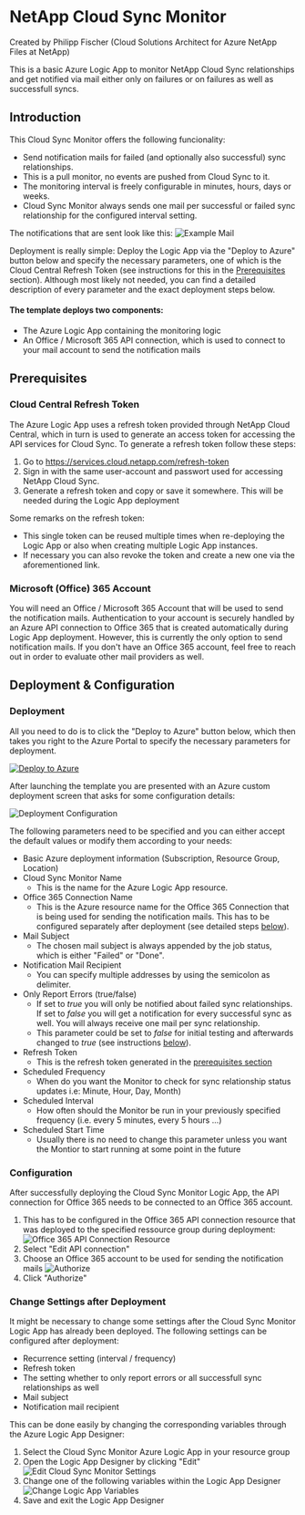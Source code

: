 # NetApp Cloud Sync Monitor

Created by Philipp Fischer (Cloud Solutions Architect for Azure NetApp Files at NetApp)

This is a basic Azure Logic App to monitor NetApp Cloud Sync relationships and get notified via mail either only on failures or on failures as well as successfull syncs.

## Introduction
This Cloud Sync Monitor offers the following funcionality:
- Send notification mails for failed (and optionally also successful) sync relationships.
- This is a pull monitor, no events are pushed from Cloud Sync to it.
- The monitoring interval is freely configurable in minutes, hours, days or weeks. 
- Cloud Sync Monitor always sends one mail per successful or failed sync relationship for the configured interval setting.

The notifications that are sent look like this:
![Example Mail](Screenshots/CloudSyncMonitor-ExampleMail.png)

Deployment is really simple: Deploy the Logic App via the "Deploy to Azure" button below and specify the necessary parameters, one of which is the Cloud Central Refresh Token (see instructions for this in the [Prerequisites](#Prerequisites) section).
Although most likely not needed, you can find a detailed description of every parameter and the exact deployment steps below.

#### The template deploys two components: 
- The Azure Logic App containing the monitoring logic
- An Office / Microsoft 365 API connection, which is used to connect to your mail account to send the notification mails

## Prerequisites
### Cloud Central Refresh Token
The Azure Logic App uses a refresh token provided through NetApp Cloud Central, which in turn is used to generate an access token for accessing the API services for Cloud Sync.
To generate a refresh token follow these steps:

1. Go to https://services.cloud.netapp.com/refresh-token
2. Sign in with the same user-account and passwort used for accessing NetApp Cloud Sync.
3. Generate a refresh token and copy or save it somewhere. This will be needed during the Logic App deployment

Some remarks on the refresh token:
- This single token can be reused multiple times when re-deploying the Logic App or also when creating multiple Logic App instances.
- If necessary you can also revoke the token and create a new one via the aforementioned link.

### Microsoft (Office) 365 Account
You will need an Office / Microsoft 365 Account that will be used to send the notification mails. Authentication to your account is securely handled by an Azure API connection to Office 365 that is created automatically during Logic App deployment. However, this is currently the only option to send notification mails.
If you don't have an Office 365 account, feel free to reach out in order to evaluate other mail providers as well.


## Deployment & Configuration
### Deployment

All you need to do is to click the "Deploy to Azure" button below, which then takes you right to the Azure Portal to specify the necessary parameters for deployment.

[![Deploy to Azure](https://aka.ms/deploytoazurebutton)](https://portal.azure.com/#create/Microsoft.Template/uri/https%3A%2F%2Fraw.githubusercontent.com%2Ffischerphilipp%2FCloudSyncMonitor%2Fmaster%2Ftemplate.json)

After launching the template you are presented with an Azure custom deployment screen that asks for some configuration details:

![Deployment Configuration](Screenshots/DeploymentParameters.png)

The following parameters need to be specified and you can either accept the default values or modify them according to your needs:
- Basic Azure deployment information (Subscription, Resource Group, Location)
- Cloud Sync Monitor Name
    - This is the name for the Azure Logic App resource.
- Office 365 Connection Name
    - This is the Azure resource name for the Office 365 Connection that is being used for sending the notification mails. This has to be configured separately after deployment (see detailed steps [below](#Configuration)).
- Mail Subject
    - The chosen mail subject is always appended by the job status, which is either "Failed" or "Done".
- Notification Mail Recipient
    - You can specify multiple addresses by using the semicolon as delimiter.
- Only Report Errors (true/false)
    - If set to *true* you will only be notified about failed sync relationships. If set to *false* you will get a notification for every successful sync as well. You will always receive one mail per sync relationship.
    - This parameter could be set to *false* for initial testing and afterwards changed to *true* (see instructions [below](#Change-Settings-after-Deployment)).
- Refresh Token
    - This is the refresh token generated in the [prerequisites section](#Cloud-Central-Refresh-Token)
- Scheduled Frequency
    - When do you want the Monitor to check for sync relationship status updates i.e: Minute, Hour, Day, Month)
- Scheduled Interval
    - How often should the Monitor be run in your previously specified frequency (i.e. every 5 minutes, every 5 hours ...)
- Scheduled Start Time
    - Usually there is no need to change this parameter unless you want the Montior to start running at some point in the future

### Configuration
After successfully deploying the Cloud Sync Monitor Logic App, the API connection for Office 365 needs to be connected to an Office 365 account.
1. This has to be configured in the Office 365 API connection resource that was deployed to the specified ressource group during deployment:
![Office 365 API Connection Resource](Screenshots/Office365-API-Connection.png)
2. Select "Edit API connection"
3. Choose an Office 365 account to be used for sending the notification mails
![Authorize](Screenshots/Authorize-Office365-Connection.png)
4. Click "Authorize"

### Change Settings after Deployment
It might be necessary to change some settings after the Cloud Sync Monitor Logic App has already been deployed. The following settings can be configured after deployment:
- Recurrence setting (interval / frequency)
- Refresh token
- The setting whether to only report errors or all successfull sync relationships as well
- Mail subject
- Notification mail recipient 

This can be done easily by changing the corresponding variables through the Azure Logic App Designer:
1. Select the Cloud Sync Monitor Azure Logic App in your resource group
2. Open the Logic App Designer by clicking "Edit"
![Edit Cloud Sync Monitor Settings](Screenshots/Edit-Monitor-Settings.png)
3. Change one of the following variables within the Logic App Designer
![Change Logic App Variables](Screenshots/Monitor-Settings-Variables.png)
4. Save and exit the Logic App Designer